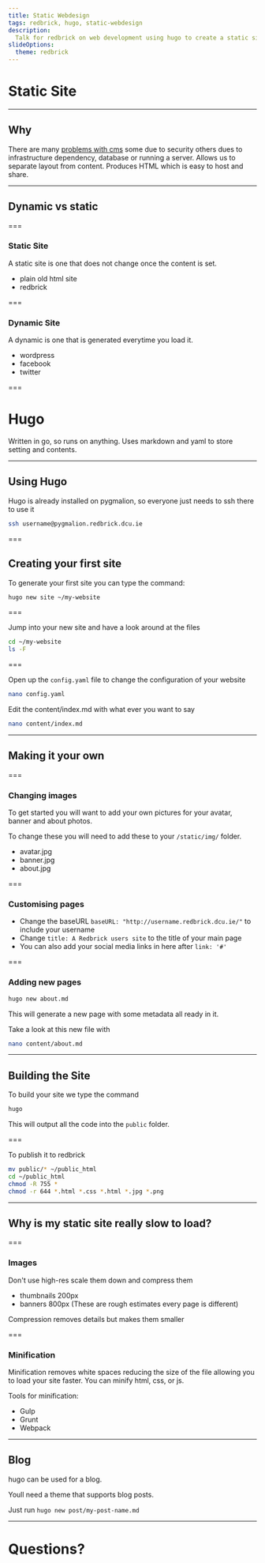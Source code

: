 ```yaml
---
title: Static Webdesign
tags: redbrick, hugo, static-webdesign
description:
  Talk for redbrick on web development using hugo to create a static site
slideOptions:
  theme: redbrick
---
```


# Static Site

---

## Why

There are many
[problems with cms](http://blog.theinternets.be/the-problem-with-modern-content-management-systems/)
some due to security others dues to infrastructure dependency, database or
running a server. Allows us to separate layout from content. Produces HTML which
is easy to host and share.

---

## Dynamic vs static

===

### Static Site

A static site is one that does not change once the content is set.

- plain old html site
- redbrick

===

### Dynamic Site

A dynamic is one that is generated everytime you load it.

- wordpress
- facebook
- twitter

===

# Hugo

Written in go, so runs on anything. Uses markdown and yaml to store setting and
contents.

---

## Using Hugo

Hugo is already installed on pygmalion, so everyone just needs to ssh there to
use it

```bash
ssh username@pygmalion.redbrick.dcu.ie
```

===

## Creating your first site

To generate your first site you can type the command:

```bash
hugo new site ~/my-website
```

===

Jump into your new site and have a look around at the files

```bash
cd ~/my-website
ls -F
```

===

Open up the `config.yaml` file to change the configuration of your website

```bash
nano config.yaml
```

Edit the content/index.md with what ever you want to say

```bash
nano content/index.md
```

---

## Making it your own

===

### Changing images

To get started you will want to add your own pictures for your avatar, banner
and about photos.

To change these you will need to add these to your `/static/img/` folder.

- avatar.jpg
- banner.jpg
- about.jpg

===

### Customising pages

- Change the baseURL `baseURL: "http://username.redbrick.dcu.ie/"` to include
  your username
- Change `title: A Redbrick users site` to the title of your main page
- You can also add your social media links in here after `link: '#'`

===

### Adding new pages

```bash
hugo new about.md
```

This will generate a new page with some metadata all ready in it.

Take a look at this new file with

```bash
nano content/about.md
```

---

## Building the Site

To build your site we type the command

```bash
hugo
```

This will output all the code into the `public` folder.

===

To publish it to redbrick

```bash
mv public/* ~/public_html
cd ~/public_html
chmod -R 755 *
chmod -r 644 *.html *.css *.html *.jpg *.png
```

---

## Why is my static site really slow to load?

===

### Images

Don't use high-res scale them down and compress them

- thumbnails 200px
- banners 800px (These are rough estimates every page is different)

Compression removes details but makes them smaller

===

### Minification

Minification removes white spaces reducing the size of the file allowing you to
load your site faster. You can minify html, css, or js.

Tools for minification:

- Gulp
- Grunt
- Webpack

---

## Blog

hugo can be used for a blog.

Youll need a theme that supports blog posts.

Just run `hugo new post/my-post-name.md`

---

# Questions?
